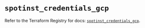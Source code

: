 # `spotinst_credentials_gcp`

Refer to the Terraform Registry for docs: [`spotinst_credentials_gcp`](https://registry.terraform.io/providers/spotinst/spotinst/1.203.0/docs/resources/credentials_gcp).
